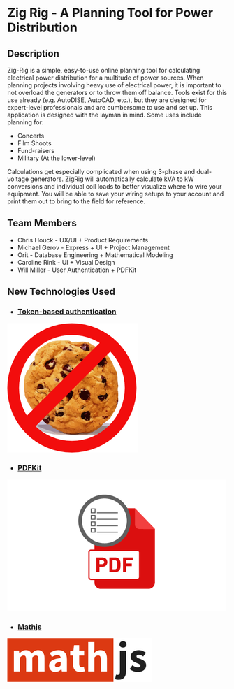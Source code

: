 # Zig Rig - A Planning Tool for Power Distribution

## Description

Zig-Rig is a simple, easy-to-use online planning tool for calculating electrical power distribution for a multitude of power sources. When planning projects involving heavy use of electrical power, it is important to not overload the generators or to throw them off balance. Tools exist for this use already (e.g. AutoDISE, AutoCAD, etc.), but they are designed for expert-level professionals and are cumbersome to use and set up. This application is designed with the layman in mind. Some uses include planning for:

* Concerts
* Film Shoots
* Fund-raisers
* Military (At the lower-level)

Calculations get especially complicated when using 3-phase and dual-voltage generators. ZigRig will automatically calculate kVA to kW conversions and individual coil loads to better visualize where to wire your equipment. You will be able to save your wiring setups to your account and print them out to bring to the field for reference. 

## Team Members

* Chris Houck - UX/UI + Product Requirements 
* Michael Gerov - Express + UI + Project Management
* Orit - Database Engineering + Mathematical Modeling
* Caroline Rink - UI + Visual Design
* Will Miller - User Authentication + PDFKit

## New Technologies Used
* ### [Token-based authentication](https://jwt.io/)
![No More Cookies](images/no_cookies.png)
<!--* ### [React Diagrams - Project Storm](https://github.com/projectstorm/react-diagrams)
![Diagram Example](images/storm-react-diagrams.jpg)-->
* ### [PDFKit](http://pdfkit.org/)
![PDFKit](images/pdf.png)
* ### [Mathjs](http://mathjs.org/)
![Mathjs](images/math.png)
